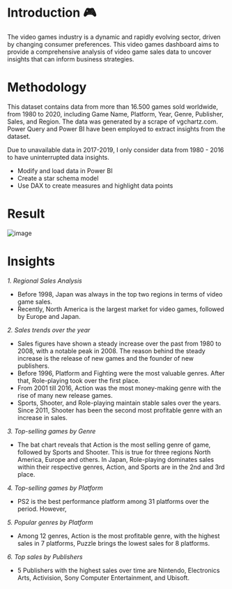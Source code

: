 # Introduction 🎮
The video games industry is a dynamic and rapidly evolving sector, driven by changing consumer preferences. This video games dashboard aims to provide a comprehensive analysis of video game sales data to uncover insights that can inform business strategies.

# Methodology
This dataset contains data from more than 16.500 games sold worldwide, from 1980 to 2020, including Game Name, Platform, Year, Genre, Publisher, Sales, and Region. The data was generated by a scrape of vgchartz.com.
Power Query and Power BI have been employed to extract insights from the dataset.

Due to unavailable data in 2017-2019, I only consider data from 1980 - 2016 to have uninterrupted data insights.

- Modify and load data in Power BI
- Create a star schema model
- Use DAX to create measures and highlight data points

# Result

![image](https://github.com/han-nguyen97/videogamesdb/assets/83593831/c3d58417-8f5e-4472-bd4f-6a7c9f3a9242)


# Insights
_1. Regional Sales Analysis_
- Before 1998, Japan was always in the top two regions in terms of video game sales.
- Recently, North America is the largest market for video games, followed by Europe and Japan.

_2. Sales trends over the year_
- Sales figures have shown a steady increase over the past from 1980 to 2008, with a notable peak in 2008. The reason behind the steady increase is the release of new games and the founder of new publishers.
- Before 1996, Platform and Fighting were the most valuable genres. After that, Role-playing took over the first place. 
- From 2001 till 2016, Action was the most money-making genre with the rise of many new release games.
- Sports, Shooter, and Role-playing maintain stable sales over the years. Since 2011, Shooter has been the second most profitable genre with an increase in sales. 

_3. Top-selling games by Genre_
- The bat chart reveals that Action is the most selling genre of game, followed by Sports and Shooter. This is true for three regions North America, Europe and others. In Japan, Role-playing dominates sales within their respective genres, Action, and Sports are in the 2nd and 3rd place.

_4. Top-selling games by Platform_
- PS2 is the best performance platform among 31 platforms over the period. However, 

_5. Popular genres by Platform_
- Among 12 genres, Action is the most profitable genre, with the highest sales in 7 platforms, Puzzle brings the lowest sales for 8 platforms.

_6. Top sales by Publishers_
- 5 Publishers with the highest sales over time are Nintendo, Electronics Arts, Activision, Sony Computer Entertainment, and Ubisoft.


